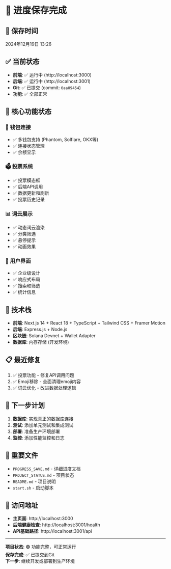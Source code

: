 # 🎉 进度保存完成

## 📅 保存时间
2024年12月19日 13:26

## ✅ 当前状态
- **前端**: ✅ 运行中 (http://localhost:3000)
- **后端**: ✅ 运行中 (http://localhost:3001)
- **Git**: ✅ 已提交 (commit: `0aa09454`)
- **功能**: ✅ 全部正常

## 🎯 核心功能状态

### 🔗 钱包连接
- ✅ 多钱包支持 (Phantom, Solflare, OKX等)
- ✅ 连接状态管理
- ✅ 余额显示

### 🗳️ 投票系统
- ✅ 投票模态框
- ✅ 后端API调用
- ✅ 数据更新和刷新
- ✅ 投票历史记录

### 📊 词云展示
- ✅ 动态词云渲染
- ✅ 分类筛选
- ✅ 悬停提示
- ✅ 动画效果

### 🎨 用户界面
- ✅ 企业级设计
- ✅ 响应式布局
- ✅ 搜索和筛选
- ✅ 统计信息

## 🔧 技术栈
- **前端**: Next.js 14 + React 18 + TypeScript + Tailwind CSS + Framer Motion
- **后端**: Express.js + Node.js
- **区块链**: Solana Devnet + Wallet Adapter
- **数据库**: 内存存储 (开发环境)

## 📋 最近修复
1. ✅ 投票功能 - 修复API调用问题
2. ✅ Emoji移除 - 全面清理emoji内容
3. ✅ 词云优化 - 改进数据处理逻辑

## 🚀 下一步计划
1. **数据库**: 实现真正的数据库连接
2. **测试**: 添加单元测试和集成测试
3. **部署**: 准备生产环境部署
4. **监控**: 添加性能监控和日志

## 📁 重要文件
- `PROGRESS_SAVE.md` - 详细进度文档
- `PROJECT_STATUS.md` - 项目状态
- `README.md` - 项目说明
- `start.sh` - 启动脚本

## 🎯 访问地址
- **主页面**: http://localhost:3000
- **后端健康检查**: http://localhost:3001/health
- **API基础路径**: http://localhost:3001/api

---

**项目状态**: 🟢 功能完整，可正常运行  
**保存完成**: ✅ 已提交到Git  
**下一步**: 继续开发或部署到生产环境 